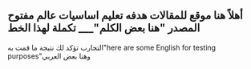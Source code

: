 ## أهلاً هنا موقع للمقالات هدفه تعليم اساسيات عالم مفتوح المصدر "هنا بعض الكلم"___ تكملة لهذا الخط
التجارب تؤكد لك نتيجة ما قمت به"here are some English for testing purposes"وهنا بعض العربي
